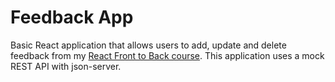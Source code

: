 # Feedback App

Basic React application that allows users to add, update and delete feedback from my [React Front to Back course](https://www.traversymedia.com/). This application uses a mock REST API with json-server.
